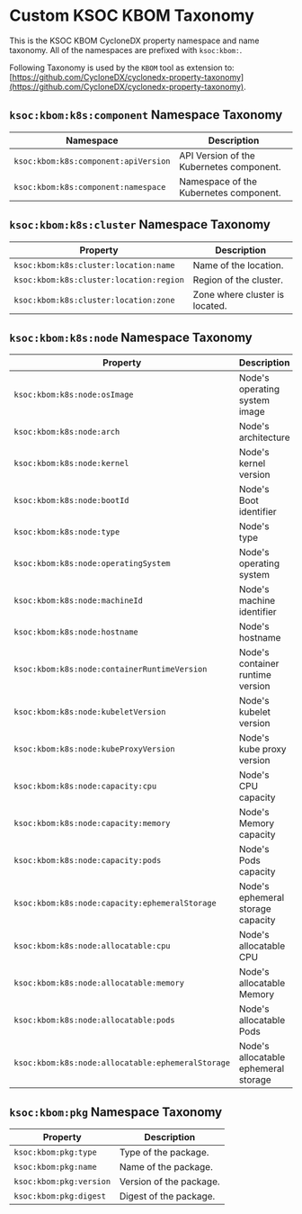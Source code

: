 # Custom KSOC KBOM Taxonomy

This is the KSOC KBOM CycloneDX property namespace and name taxonomy. All of the namespaces are prefixed with `ksoc:kbom:`.

Following Taxonomy is used by the `KBOM` tool as extension to: [https://github.com/CycloneDX/cyclonedx-property-taxonomy](https://github.com/CycloneDX/cyclonedx-property-taxonomy).

## `ksoc:kbom:k8s:component` Namespace Taxonomy

| Namespace                            | Description                                                       |
| ------------------------------------ | ----------------------------------------------------------------- |
| `ksoc:kbom:k8s:component:apiVersion` | API Version of the Kubernetes component.                          |
| `ksoc:kbom:k8s:component:namespace`  | Namespace of the  Kubernetes component.                           |

## `ksoc:kbom:k8s:cluster` Namespace Taxonomy

| Property                                  | Description                    |
| ----------------------------------------- | ------------------------------ |
| `ksoc:kbom:k8s:cluster:location:name`     | Name of the location.          |
| `ksoc:kbom:k8s:cluster:location:region`   | Region of the cluster.         |
| `ksoc:kbom:k8s:cluster:location:zone`     | Zone where cluster is located. |

## `ksoc:kbom:k8s:node` Namespace Taxonomy

| Property                                           | Description                          |
| -------------------------------------------------- | ------------------------------------ |
| `ksoc:kbom:k8s:node:osImage`                       | Node's operating system image        |
| `ksoc:kbom:k8s:node:arch`                          | Node's architecture                  |
| `ksoc:kbom:k8s:node:kernel`                        | Node's kernel version                |
| `ksoc:kbom:k8s:node:bootId`                        | Node's Boot identifier               |
| `ksoc:kbom:k8s:node:type`                          | Node's type                          |
| `ksoc:kbom:k8s:node:operatingSystem`               | Node's operating system              |
| `ksoc:kbom:k8s:node:machineId`                     | Node's machine identifier            |
| `ksoc:kbom:k8s:node:hostname`                      | Node's hostname                      |
| `ksoc:kbom:k8s:node:containerRuntimeVersion`       | Node's container runtime version     |
| `ksoc:kbom:k8s:node:kubeletVersion`                | Node's kubelet version               |
| `ksoc:kbom:k8s:node:kubeProxyVersion`              | Node's kube proxy version            |
| `ksoc:kbom:k8s:node:capacity:cpu`                  | Node's CPU capacity                  |
| `ksoc:kbom:k8s:node:capacity:memory`               | Node's Memory capacity               |
| `ksoc:kbom:k8s:node:capacity:pods`                 | Node's Pods capacity                 |
| `ksoc:kbom:k8s:node:capacity:ephemeralStorage`     | Node's ephemeral storage capacity    |
| `ksoc:kbom:k8s:node:allocatable:cpu`               | Node's allocatable CPU               |
| `ksoc:kbom:k8s:node:allocatable:memory`            | Node's allocatable Memory            |
| `ksoc:kbom:k8s:node:allocatable:pods`              | Node's allocatable Pods              |
| `ksoc:kbom:k8s:node:allocatable:ephemeralStorage`  | Node's allocatable ephemeral storage |

## `ksoc:kbom:pkg` Namespace Taxonomy

| Property                          | Description                                        |
| --------------------------------- | -------------------------------------------------- |
| `ksoc:kbom:pkg:type`              | Type of the package.                               |
| `ksoc:kbom:pkg:name`              | Name of the package.                               |
| `ksoc:kbom:pkg:version`           | Version of the package.                            |
| `ksoc:kbom:pkg:digest`            | Digest of the package.                             |

